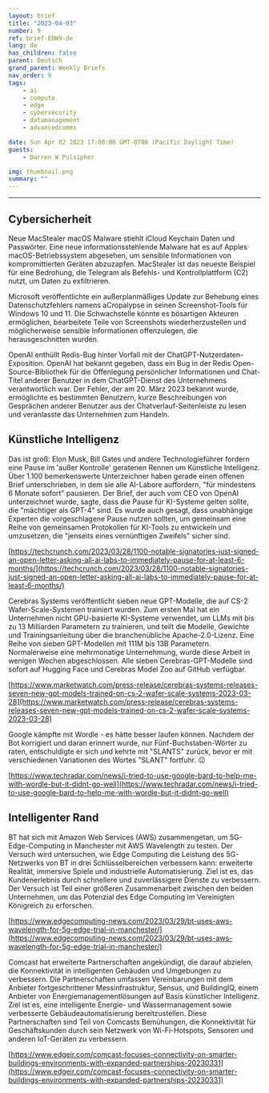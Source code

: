 ```yaml
---
layout: brief
title: "2023-04-03"
number: 9
ref: brief-EDW9-de
lang: de
has_children: false
parent: Deutsch
grand_parent: Weekly Briefs
nav_order: 9
tags:
    - ai
    - compute
    - edge
    - cybersecurity
    - datamanagement
    - advancedcomms

date: Sun Apr 02 2023 17:00:00 GMT-0700 (Pacific Daylight Time)
guests:
    - Darren W Pulsipher

img: thumbnail.png
summary: ""
---
```




---

## Cybersicherheit

Neue MacStealer macOS Malware stiehlt iCloud Keychain Daten und Passwörter. Eine neue informationsstehlende Malware hat es auf Apples macOS-Betriebssystem abgesehen, um sensible Informationen von kompromittierten Geräten abzuzapfen. MacStealer ist das neueste Beispiel für eine Bedrohung, die Telegram als Befehls- und Kontrollplattform (C2) nutzt, um Daten zu exfiltrieren.

Microsoft veröffentlichte ein außerplanmäßiges Update zur Behebung eines Datenschutzfehlers namens aCropalypse in seinen Screenshot-Tools für Windows 10 und 11. Die Schwachstelle könnte es bösartigen Akteuren ermöglichen, bearbeitete Teile von Screenshots wiederherzustellen und möglicherweise sensible Informationen offenzulegen, die herausgeschnitten wurden.

OpenAI enthüllt Redis-Bug hinter Vorfall mit der ChatGPT-Nutzerdaten-Exposition. OpenAI hat bekannt gegeben, dass ein Bug in der Redis Open-Source-Bibliothek für die Offenlegung persönlicher Informationen und Chat-Titel anderer Benutzer in dem ChatGPT-Dienst des Unternehmens verantwortlich war. Der Fehler, der am 20. März 2023 bekannt wurde, ermöglichte es bestimmten Benutzern, kurze Beschreibungen von Gesprächen anderer Benutzer aus der Chatverlauf-Seitenleiste zu lesen und veranlasste das Unternehmen zum Handeln.

## Künstliche Intelligenz

Das ist groß: Elon Musk, Bill Gates und andere Technologieführer fordern eine Pause im 'außer Kontrolle' geratenen Rennen um Künstliche Intelligenz. Über 1.100 bemerkenswerte Unterzeichner haben gerade einen offenen Brief unterschrieben, in dem sie alle AI-Labore auffordern, "für mindestens 6 Monate sofort" pausieren. Der Brief, der auch vom CEO von OpenAI unterzeichnet wurde, sagte, dass die Pause für KI-Systeme gelten sollte, die "mächtiger als GPT-4" sind. Es wurde auch gesagt, dass unabhängige Experten die vorgeschlagene Pause nutzen sollten, um gemeinsam eine Reihe von gemeinsamen Protokollen für KI-Tools zu entwickeln und umzusetzen, die "jenseits eines vernünftigen Zweifels" sicher sind.

[https://techcrunch.com/2023/03/28/1100-notable-signatories-just-signed-an-open-letter-asking-all-ai-labs-to-immediately-pause-for-at-least-6-months/](https://techcrunch.com/2023/03/28/1100-notable-signatories-just-signed-an-open-letter-asking-all-ai-labs-to-immediately-pause-for-at-least-6-months/)

Cerebras Systems veröffentlicht sieben neue GPT-Modelle, die auf CS-2 Wafer-Scale-Systemen trainiert wurden. Zum ersten Mal hat ein Unternehmen nicht GPU-basierte KI-Systeme verwendet, um LLMs mit bis zu 13 Milliarden Parametern zu trainieren, und teilt die Modelle, Gewichte und Trainingsanleitung über die branchenübliche Apache-2.0-Lizenz. Eine Reihe von sieben GPT-Modellen mit 111M bis 13B Parametern. Normalerweise eine mehrmonatige Unternehmung, wurde diese Arbeit in wenigen Wochen abgeschlossen. Alle sieben Cerebras-GPT-Modelle sind sofort auf Hugging Face und Cerebras Model Zoo auf GitHub verfügbar.

[https://www.marketwatch.com/press-release/cerebras-systems-releases-seven-new-gpt-models-trained-on-cs-2-wafer-scale-systems-2023-03-28](https://www.marketwatch.com/press-release/cerebras-systems-releases-seven-new-gpt-models-trained-on-cs-2-wafer-scale-systems-2023-03-28)

Google kämpfte mit Wordle - es hätte besser laufen können. Nachdem der Bot korrigiert und daran erinnert wurde, nur Fünf-Buchstaben-Wörter zu raten, entschuldigte er sich und kehrte mit "SLANTS" zurück, bevor er mit verschiedenen Variationen des Wortes "SLANT" fortfuhr. ☹

[https://www.techradar.com/news/i-tried-to-use-google-bard-to-help-me-with-wordle-but-it-didnt-go-well](https://www.techradar.com/news/i-tried-to-use-google-bard-to-help-me-with-wordle-but-it-didnt-go-well)

## Intelligenter Rand

BT hat sich mit Amazon Web Services (AWS) zusammengetan, um 5G-Edge-Computing in Manchester mit AWS Wavelength zu testen. Der Versuch wird untersuchen, wie Edge Computing die Leistung des 5G-Netzwerks von BT in drei Schlüsselbereichen verbessern kann: erweiterte Realität, immersive Spiele und industrielle Automatisierung. Ziel ist es, das Kundenerlebnis durch schnellere und zuverlässigere Dienste zu verbessern. Der Versuch ist Teil einer größeren Zusammenarbeit zwischen den beiden Unternehmen, um das Potenzial des Edge Computing im Vereinigten Königreich zu erforschen.

[https://www.edgecomputing-news.com/2023/03/29/bt-uses-aws-wavelength-for-5g-edge-trial-in-manchester/](https://www.edgecomputing-news.com/2023/03/29/bt-uses-aws-wavelength-for-5g-edge-trial-in-manchester/)

Comcast hat erweiterte Partnerschaften angekündigt, die darauf abzielen, die Konnektivität in intelligenten Gebäuden und Umgebungen zu verbessern. Die Partnerschaften umfassen Vereinbarungen mit dem Anbieter fortgeschrittener Messinfrastruktur, Sensus, und BuildingIQ, einem Anbieter von Energiemanagementlösungen auf Basis künstlicher Intelligenz. Ziel ist es, eine intelligente Energie- und Wassermanagement sowie verbesserte Gebäudeautomatisierung bereitzustellen. Diese Partnerschaften sind Teil von Comcasts Bemühungen, die Konnektivität für Geschäftskunden durch sein Netzwerk von Wi-Fi-Hotspots, Sensoren und anderen IoT-Geräten zu verbessern.

[https://www.edgeir.com/comcast-focuses-connectivity-on-smarter-buildings-environments-with-expanded-partnerships-20230331](https://www.edgeir.com/comcast-focuses-connectivity-on-smarter-buildings-environments-with-expanded-partnerships-20230331)


